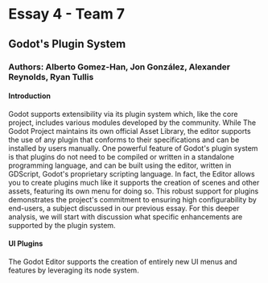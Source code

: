 # Essay 4 - Team 7
## Godot's Plugin System
### Authors: Alberto Gomez-Han, Jon González, Alexander Reynolds, Ryan Tullis 

#### Introduction
Godot supports extensibility via its plugin system which, like the core project, includes various modules developed by the community. While The Godot Project maintains its own
official Asset Library, the editor supports the use of any plugin that conforms to their specifications and can be installed by users manually. One powerful feature of Godot's
plugin system is that plugins do not need to be compiled or written in a standalone programming language, and can be built using the editor, written in GDScript, Godot's
proprietary scripting language. In fact, the Editor allows you to create plugins much like it supports the creation of scenes and other assets, featuring its own menu
for doing so. This robust support for plugins demonstrates the project's commitment to ensuring high configurability by end-users, a subject discussed in our previous essay. For this deeper
analysis, we will start with discussion what specific enhancements are supported by the plugin system.

#### UI Plugins
The Godot Editor supports the creation of entirely new UI menus and features by leveraging its node system. 
